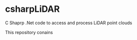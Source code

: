 # csharpLiDAR
C Shaprp .Net code to access and process LiDAR point clouds

This repository conains  
